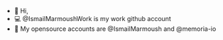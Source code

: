 - 👋 Hi,
- 💻 @IsmailMarmoushWork is my work github account
- 📖 My opensource accounts are @IsmailMarmoush and @memoria-io 

<!---
IsmailMarmoushWork/IsmailMarmoushWork is a ✨ special ✨ repository because its `README.md` (this file) appears on your GitHub profile.
You can click the Preview link to take a look at your changes.
--->
